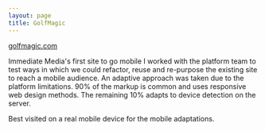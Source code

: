 ```yaml
---
layout: page
title: GolfMagic
---
```


<article class="project">
    <a class="project__title" href="http://golfmagic.com">golfmagic.com</a>
    <img class="project__image" sizes="(min-width: 680px) 33vw, 100vw" srcset="/assets/images/golfmagic-300px.jpg 300w, /assets/images/golfmagic-600px.jpg 600w" alt=""/>
    <p>Immediate Media's first site to go mobile I worked with the platform team to test ways in which we could refactor, reuse and re-purpose the existing site to reach a mobile audience. An adaptive approach was taken due to the platform limitations. 90% of the markup is common and uses responsive web design methods. The remaining 10% adapts to device detection on the server.</p>
    <p>Best visited on a real mobile device for the mobile adaptations.</p>
</article>